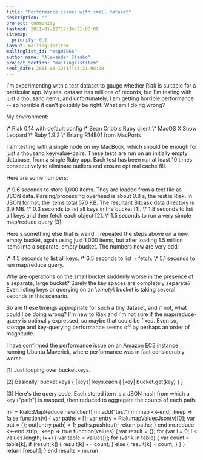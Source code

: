 ```yaml
---
title: "Performance issues with small dataset"
description: ""
project: community
lastmod: 2011-01-12T17:34:21-08:00
sitemap:
  priority: 0.2
layout: mailinglistitem
mailinglist_id: "msg01966"
author_name: "Alexander Staubo"
project_section: "mailinglistitem"
sent_date: 2011-01-12T17:34:21-08:00
---
```



I'm experimenting with a test dataset to gauge whether Riak is
suitable for a particular app. My real dataset has millions of
records, but I'm testing with just a thousand items, and
unfortunately, I am getting horrible performance -- so horrible it
can't possibly be right. What am I doing wrong?

My environment:

\\* Riak 0.14 with default config
\\* Sean Cribb's Ruby client
\\* MacOS X Snow Leopard
\\* Ruby 1.9.2
\\* Erlang R14B01 from MacPorts

I am testing with a single node on my MacBook, which should be enough
for just a thousand key/value-pairs. These tests are run on an
initially empty database, from a single Ruby app. Each test has been
run at least 10 times consecutively to eliminate outliers and ensure
optimal cache fill.

Here are some numbers:

\\* 9.6 seconds to store 1,000 items. They are loaded from a text file
as JSON data. Parsing/processing overhead is about 0.8 s, the rest is
Riak. In JSON format, the items total 570 KB. The resultant Bitcask
data directory is 3.9 MB.
\\* 0.3 seconds to list all keys in the bucket [1].
\\* 1.8 seconds to list all keys and then fetch each object [2].
\\* 1.5 seconds to run a very simple map/reduce query [3].

Here's something else that is weird. I repeated the steps above on a
new, empty bucket, again using just 1,000 items, but after loading 1.5
million items into a separate, empty bucket. The numbers now are very
odd:

\\* 4.5 seconds to list all keys.
\\* 6.5 seconds to list + fetch.
\\* 5.1 seconds to run map/reduce query.

Why are operations on the small bucket suddenly worse in the presence
of a separate, large bucket? Surely the key spaces are completely
separate? Even listing keys or querying on an \\*empty\\* bucket is taking
several seconds in this scenario.

So are these timings appropriate for such a tiny dataset, and if not,
what could I be doing wrong? I'm new to Riak and I'm not sure if the
map/reduce-query is optimally expressed, so maybe that could be fixed.
Even so, storage and key-querying performance seems off by perhaps an
order of magnitude.

I have confirmed the performance issue on an Amazon EC2 instance
running Ubuntu Maverick, where performance was in fact considerably
worse.

[1] Just looping over bucket.keys.

[2] Basically: bucket.keys { |keys| keys.each { |key| bucket.get(key) } }

[3] Here's the query code. Each stored item is a JSON hash from which
a key ("path") is mapped, then reduced to aggregate the counts of each
path.

 mr = Riak::MapReduce.new(client)
 mr.add("test")
 mr.map &lt;&lt;-end, :keep =&gt; false
 function(v) {
 var paths = [];
 var entry = Riak.mapValuesJson(v)[0];
 var out = {};
 out[entry.path] = 1;
 paths.push(out);
 return paths;
 }
 end
 mr.reduce &lt;&lt;-end.strip, :keep =&gt; true
 function(values) {
 var result = {};
 for (var i = 0; i &lt; values.length; i++) {
 var table = values[i];
 for (var k in table) {
 var count = table[k];
 if (result[k]) {
 result[k] += count;
 } else {
 result[k] = count;
 }
 }
 }
 return [result];
 }
 end
 results = mr.run

